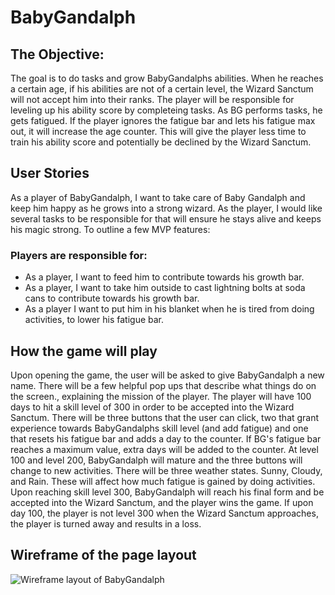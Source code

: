 # BabyGandalph

## The Objective:

The goal is to do tasks and grow BabyGandalphs abilities. When he reaches a certain age, if his abilities are not of a certain level, the Wizard Sanctum will not accept him into their ranks. The player will be responsible for leveling up his ability score by completeing tasks. As BG performs tasks, he gets fatigued. If the player ignores the fatigue bar and lets his fatigue max out, it will increase the age counter. This will give the player less time to train his ability score and potentially be declined by the Wizard Sanctum.


## User Stories
As a player of BabyGandalph, I want to take care of Baby Gandalph and keep him happy as he grows into a strong wizard. As the player, I would like several tasks to be responsible for that will ensure he stays alive and keeps his magic strong. To outline a few MVP features:

### Players are responsible for:
- As a player, I want to feed him to contribute towards his growth bar.
- As a player, I want to take him outside to cast lightning bolts at soda cans to contribute towards his growth bar.
- As a player I want to put him in his blanket when he is tired from doing activities, to lower his fatigue bar.



## How the game will play 

Upon opening the game, the user will be asked to give BabyGandalph a new name. There will be a few helpful pop ups that describe what things do on the screen., explaining the mission of the player. The player will have 100 days to hit a skill level of 300 in order to be accepted into the Wizard Sanctum. There will be three buttons that the user can click, two that grant experience towards BabyGandalphs skill level (and add fatigue) and one that resets his fatigue bar and adds a day to the counter. If BG's fatigue bar reaches a maximum value, extra days will be added to the counter. At level 100 and level 200, BabyGandalph will mature and the three buttons will change to new activities. There will be three weather states. Sunny, Cloudy, and Rain. These will affect how much fatigue is gained by doing activities. Upon reaching skill level 300, BabyGandalph will reach his final form and be accepted into the Wizard Sanctum, and the player wins the game. If upon day 100, the player is not level 300 when the Wizard Sanctum approaches, the player is turned away and results in a loss. 



## Wireframe of the page layout

![Wireframe layout of BabyGandalph](https://i.imgur.com/RIKEwV6.jpeg)
